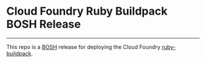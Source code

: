 # Cloud Foundry Ruby Buildpack BOSH Release

----
This repo is a [BOSH](https://github.com/cloudfoundry/bosh) release for
deploying the Cloud Foundry [ruby-buildpack](https://github.com/cloudfoundry/ruby-buildpack).

